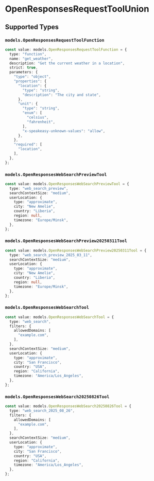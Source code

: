 # OpenResponsesRequestToolUnion


## Supported Types

### `models.OpenResponsesRequestToolFunction`

```typescript
const value: models.OpenResponsesRequestToolFunction = {
  type: "function",
  name: "get_weather",
  description: "Get the current weather in a location",
  strict: true,
  parameters: {
    "type": "object",
    "properties": {
      "location": {
        "type": "string",
        "description": "The city and state",
      },
      "unit": {
        "type": "string",
        "enum": [
          "celsius",
          "fahrenheit",
        ],
        "x-speakeasy-unknown-values": "allow",
      },
    },
    "required": [
      "location",
    ],
  },
};
```

### `models.OpenResponsesWebSearchPreviewTool`

```typescript
const value: models.OpenResponsesWebSearchPreviewTool = {
  type: "web_search_preview",
  searchContextSize: "medium",
  userLocation: {
    type: "approximate",
    city: "New Amelie",
    country: "Liberia",
    region: null,
    timezone: "Europe/Minsk",
  },
};
```

### `models.OpenResponsesWebSearchPreview20250311Tool`

```typescript
const value: models.OpenResponsesWebSearchPreview20250311Tool = {
  type: "web_search_preview_2025_03_11",
  searchContextSize: "medium",
  userLocation: {
    type: "approximate",
    city: "New Amelie",
    country: "Liberia",
    region: null,
    timezone: "Europe/Minsk",
  },
};
```

### `models.OpenResponsesWebSearchTool`

```typescript
const value: models.OpenResponsesWebSearchTool = {
  type: "web_search",
  filters: {
    allowedDomains: [
      "example.com",
    ],
  },
  searchContextSize: "medium",
  userLocation: {
    type: "approximate",
    city: "San Francisco",
    country: "USA",
    region: "California",
    timezone: "America/Los_Angeles",
  },
};
```

### `models.OpenResponsesWebSearch20250826Tool`

```typescript
const value: models.OpenResponsesWebSearch20250826Tool = {
  type: "web_search_2025_08_26",
  filters: {
    allowedDomains: [
      "example.com",
    ],
  },
  searchContextSize: "medium",
  userLocation: {
    type: "approximate",
    city: "San Francisco",
    country: "USA",
    region: "California",
    timezone: "America/Los_Angeles",
  },
};
```


